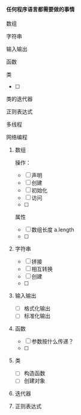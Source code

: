 #### 任何程序语言都需要做的事情

数组

字符串

输入输出

函数

类

- [ ] 

类的迭代器

正则表达式

多线程

网络编程







1. 数组

   操作：

   - [ ] 声明
   - [ ] 创建
   - [ ] 初始化
   - [ ] 访问
   - [ ] 

   属性

   - [ ] 数组长度   a.length
   - [ ] 

2. 字符串

   - [ ] 拼接
   - [ ] 相互转换
   - [ ] 创建
   - [ ] 

3. 输入输出

   - [ ] 格式化输出
   - [ ] 标准化输出

4. 函数

   - [ ] 参数按什么传递？
   - [ ] 

5. 类

   - [ ] 构造函数
   - [ ] 创建对象

6. 迭代器

7. 正则表达式